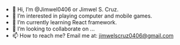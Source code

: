 - 👋 Hi, I’m @Jimwel0406 or Jimwel S. Cruz.
- 👀 I’m interested in playing computer and mobile games.
- 🌱 I’m currently learning React framework.
- 💞️ I’m looking to collaborate on ...
- 📫 How to reach me? Email me at: jimwelscruz0406@gmail.com

<!---
Jimwel0406/Jimwel0406 is a ✨ special ✨ repository because its `README.md` (this file) appears on your GitHub profile.
You can click the Preview link to take a look at your changes.
--->
